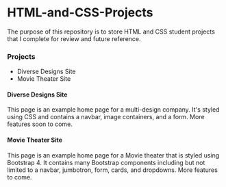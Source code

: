 <h1>HTML-and-CSS-Projects</h1>
The purpose of this repository is to store HTML and CSS student projects that I complete for review and future reference.
<h3>Projects</h3>
<ul>
  <li> Diverse Designs Site</li>
  <li> Movie Theater Site</li>
</ul>

<h4>Diverse Designs Site</h4>

This page is an example home page for a multi-design company.  It's styled using CSS and contains
a navbar, image containers, and a form.  More features soon to come.

<h4>Movie Theater Site</h4>

This page is an example home page for a Movie theater that is styled using Bootstrap 4.  It contains many Bootstrap components including but not limited to a navbar, jumbotron, form, cards, and dropdowns.  More features to come.
